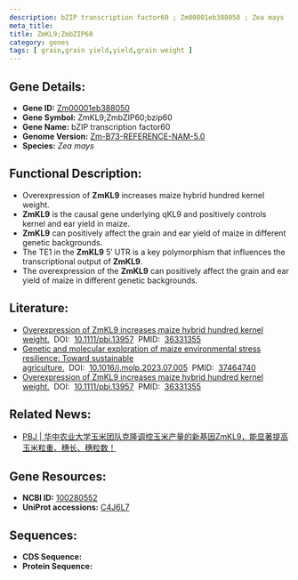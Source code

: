 ```yaml
---
description: bZIP transcription factor60 ; Zm00001eb388050 ; Zea mays
meta_title:
title: ZmKL9;ZmbZIP60
category: genes
tags: [ grain,grain yield,yield,grain weight ]
---
```


## Gene Details:
- **Gene ID:**	[Zm00001eb388050](https://www.maizegdb.org/gene_center/gene/Zm00001eb388050)
- **Gene Symbol:** ZmKL9;ZmbZIP60;bzip60
- **Gene Name:** bZIP transcription factor60
- **Genome Version:** [Zm-B73-REFERENCE-NAM-5.0](https://www.maizegdb.org/genome/assembly/Zm-B73-REFERENCE-NAM-5.0)
- **Species:** *Zea mays*

## Functional Description:
   - Overexpression of **ZmKL9** increases maize hybrid hundred kernel weight.
   - **ZmKL9** is the causal gene underlying qKL9 and positively controls kernel and ear yield in maize.
   - **ZmKL9** can positively affect the grain and ear yield of maize in different genetic backgrounds.
   - The TE1 in the **ZmKL9** 5′ UTR is a key polymorphism that influences the transcriptional output of **ZmKL9**.
   - The overexpression of the **ZmKL9** can positively affect the grain and ear yield of maize in different genetic backgrounds.

## Literature:
   - [Overexpression of ZmKL9 increases maize hybrid hundred kernel weight.]( https://onlinelibrary.wiley.com/doi/10.1111/pbi.13957)&nbsp;&nbsp;DOI:&nbsp;&nbsp;[10.1111/pbi.13957](https://onlinelibrary.wiley.com/doi/10.1111/pbi.13957)&nbsp;&nbsp;PMID:&nbsp;&nbsp;[36331355](https://pubmed.ncbi.nlm.nih.gov/36331355/)
   - [Genetic and molecular exploration of maize environmental stress resilience: Toward sustainable agriculture.]( https://www.sciencedirect.com/science/article/pii/S1674205223002071?via%3Dihub)&nbsp;&nbsp;DOI:&nbsp;&nbsp;[10.1016/j.molp.2023.07.005](https://www.sciencedirect.com/science/article/pii/S1674205223002071?via%3Dihub)&nbsp;&nbsp;PMID:&nbsp;&nbsp;[37464740](https://pubmed.ncbi.nlm.nih.gov/37464740/)
   - [Overexpression of ZmKL9 increases maize hybrid hundred kernel weight.]( https://onlinelibrary.wiley.com/doi/10.1111/pbi.13957)&nbsp;&nbsp;DOI:&nbsp;&nbsp;[10.1111/pbi.13957](https://onlinelibrary.wiley.com/doi/10.1111/pbi.13957)&nbsp;&nbsp;PMID:&nbsp;&nbsp;[36331355](https://pubmed.ncbi.nlm.nih.gov/36331355/)

## Related News:
   - [PBJ | 华中农业大学玉米团队克隆调控玉米产量的新基因ZmKL9，能显著提高玉米粒重、穗长、穗粒数！](https://mp.weixin.qq.com/s?__biz=Mzg3MDEwNDEyMg==&mid=2247540579&idx=1&sn=ad7ded0cd4a012b7a4d50d8ff6cc3780&chksm=ce90f236f9e77b206469cc7b8992978fa6480125b00b992ff9f70d9f717fddcd0b05b1b706ea&scene=27#wechat_redirect)

## Gene Resources:
- **NCBI ID:** [100280552](https://www.ncbi.nlm.nih.gov/gene/?term=100280552)
- **UniProt accessions:** [C4J6L7](https://www.uniprot.org/uniprotkb/C4J6L7/entry)

## Sequences:
- **CDS Sequence:**
- **Protein Sequence:**
